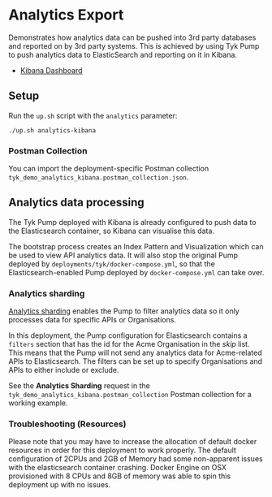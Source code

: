 # Analytics Export

Demonstrates how analytics data can be pushed into 3rd party databases and reported on by 3rd party systems. This is achieved by using Tyk Pump to push analytics data to ElasticSearch and reporting on it in Kibana.

- [Kibana Dashboard](http://localhost:5601)

## Setup

Run the `up.sh` script with the `analytics` parameter:

```
./up.sh analytics-kibana
```

### Postman Collection

You can import the deployment-specific Postman collection `tyk_demo_analytics_kibana.postman_collection.json`.

## Analytics data processing

The Tyk Pump deployed with Kibana is already configured to push data to the Elasticsearch container, so Kibana can visualise this data.

The bootstrap process creates an Index Pattern and Visualization which can be used to view API analytics data. It will also stop the original Pump deployed by `deployments/tyk/docker-compose.yml`, so that the Elasticsearch-enabled Pump deployed by `docker-compose.yml` can take over.

### Analytics sharding

[Analytics sharding](https://tyk.io/docs/tyk-pump/configuration/#sharding-analytics-to-different-data-sinks) enables the Pump to filter analytics data so it only processes data for specific APIs or Organisations.

In this deployment, the Pump configuration for Elasticsearch contains a `filters` section that has the id for the Acme Organisation in the *skip* list. This means that the Pump will not send any analytics data for Acme-related APIs to Elasticsearch. The filters can be set up to specify Organisations and APIs to either include or exclude.

See the **Analytics Sharding** request in the `tyk_demo_analytics_kibana.postman_collection` Postman collection for a working example.

### Troubleshooting (Resources)
Please note that you may have to increase the allocation of default docker resources in order for this deployment to work properly. The default configuration of 2CPUs and 2GB of Memory had some non-apparent issues with the elasticsearch container crashing.  Docker Engine on OSX provisioned with 8 CPUs and 8GB of memory was able to spin this deployment up with no issues.
